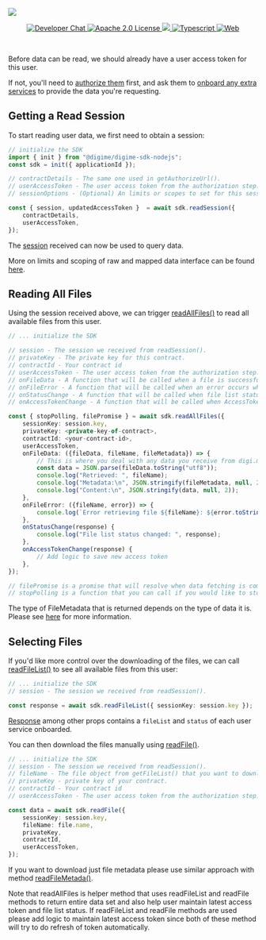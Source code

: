 ![](https://securedownloads.digi.me/partners/digime/SDKReadmeBanner.png)
<p align="center">
    <a href="https://developers.digi.me/slack/join">
        <img src="https://img.shields.io/badge/chat-slack-blueviolet.svg" alt="Developer Chat">
    </a>
    <a href="LICENSE">
        <img src="https://img.shields.io/badge/license-apache 2.0-blue.svg" alt="Apache 2.0 License">
    </a>
    <a href="#">
    	<img src="https://img.shields.io/badge/build-passing-brightgreen.svg">
    </a>
    <a href="https://www.typescriptlang.org/">
        <img src="https://img.shields.io/badge/language-typescript-ff69b4.svg" alt="Typescript">
    </a>
    <a href="https://developers.digi.me/">
        <img src="https://img.shields.io/badge/web-digi.me-red.svg" alt="Web">
    </a>
</p>

<br>

Before data can be read, we should already have a user access token for this user.

If not, you'll need to [authorize them](./authorize.html) first, and ask them to [onboard any extra services](./onboard.html) to provide the data you're requesting.


## Getting a Read Session
To start reading user data, we first need to obtain a session:

```typescript
// initialize the SDK
import { init } from "@digime/digime-sdk-nodejs";
const sdk = init({ applicationId });

// contractDetails - The same one used in getAuthorizeUrl().
// userAccessToken - The user access token from the authorization step.
// sessionOptions - (Optional) An limits or scopes to set for this session.

const { session, updatedAccessToken }  = await sdk.readSession({
    contractDetails,
    userAccessToken,
});
```

The [session](../../interfaces/Types.Session.html) received can now be used to query data.

More on limits and scoping of raw and mapped data interface can be found [here](../../interfaces/Types.PullSessionOptions.html).

## Reading All Files
Using the session received above, we can trigger [readAllFiles()](../../interfaces/SDK.DigimeSDK.html#readAllFiles) to read all available files from this user.

```typescript
// ... initialize the SDK

// session - The session we received from readSession().
// privateKey - The private key for this contract.
// contractId - Your contract id
// userAccessToken - The user access token from the authorization step.
// onFileData - A function that will be called when a file is successfully downloaded.
// onFileError - A function that will be called when an error occurs when downloading a file.
// onStatusChange - A function that will be called when file list status is changed.
// onAccessTokenChange - A function that will be called when AccessToken is changed.

const { stopPolling, filePromise } = await sdk.readAllFiles({
    sessionKey: session.key,
    privateKey: <private-key-of-contract>,
    contractId: <your-contract-id>,
    userAccessToken,
    onFileData: ({fileData, fileName, fileMetadata}) => {
        // This is where you deal with any data you receive from digi.me,
        const data = JSON.parse(fileData.toString("utf8"));
        console.log("Retrieved: ", fileName);
        console.log("Metadata:\n", JSON.stringify(fileMetadata, null, 2));
        console.log("Content:\n", JSON.stringify(data, null, 2));
    },
    onFileError: ({fileName, error}) => {
        console.log(`Error retrieving file ${fileName}: ${error.toString()}`);
    },
    onStatusChange(response) {
        console.log("File list status changed: ", response);
    },
    onAccessTokenChange(response) {
        // Add logic to save new access token
    },
});

// filePromise is a promise that will resolve when data fetching is complete.
// stopPolling is a function that you can call if you would like to stop the process when it's still running.
```
The type of FileMetadata that is returned depends on the type of data it is. Please see [here](./read/file-meta.html) for more information.

## Selecting Files
If you'd like more control over the downloading of the files, we can call [readFileList()](../../interfaces/SDK.DigimeSDK.html#readAllFiles) to see all available files from this user:

```typescript
// ... initialize the SDK
// session - The session we received from readSession().

const response = await sdk.readFileList({ sessionKey: session.key });
```

[Response](../../interfaces/Types.ReadFileListResponse.html) among other props contains a `fileList` and `status` of each user service onboarded.

You can then download the files manually using [readFile()](../../interfaces/SDK.DigimeSDK.html#readFile).

```typescript
// ... initialize the SDK
// session - The session we received from readSession().
// fileName - The file object from getFileList() that you want to download.
// privateKey - private key of your contract.
// contractId - Your contract id
// userAccessToken - The user access token from the authorization step.

const data = await sdk.readFile({
    sessionKey: session.key,
    fileName: file.name,
    privateKey,
    contractId,
    userAccessToken,
});
```

If you want to download just file metadata please use similar approach with method [readFileMetada()](../../interfaces/SDK.DigimeSDK.html#readFileMetadata).

Note that readAllFiles is helper method that uses readFileList and readFile methods to return entire data set and also help user maintain latest access token and file list status. If readFileList and readFile methods are used please add logic to maintain latest access token since both of these method will try to do refresh of token automatically.